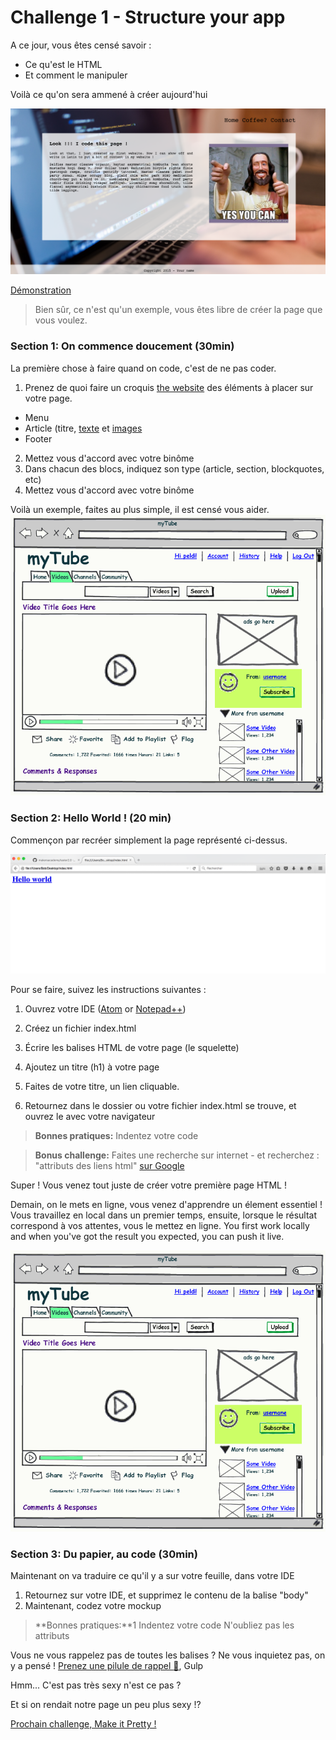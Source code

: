 Challenge 1 - Structure your app
================

A ce jour, vous êtes censé savoir :
  - Ce qu'est le HTML
  - Et comment le manipuler

Voilà ce qu'on sera ammené à créer aujourd'hui

![hello world image](https://raw.githubusercontent.com/makersacademy/taster2.0/master/Challenges/Challenge_2/assets/images/Challenge%202.png)

[Démonstration](https://taster-challenge-2.herokuapp.com/ "Challenge_2")

>Bien sûr, ce n'est qu'un exemple, vous êtes libre de créer la page que vous voulez.


### Section 1: On commence doucement (30min)

La première chose à faire quand on code, c'est de ne pas coder.

1. Prenez de quoi faire un croquis [the website](https://taster-challenge-2.herokuapp.com/ "Challenge_2") des éléments à placer sur votre page.
  - Menu
  - Article (titre, [texte](http://fr.lipsum.com/feed/html, "lorem ipsum") et [images](https://unsplash.com/, "Unsplash")
  - Footer
2. Mettez vous d'accord avec votre binôme
2. Dans chacun des blocs, indiquez son type (article, section, blockquotes, etc)
4. Mettez vous d'accord avec votre binôme

Voilà un exemple, faites au plus simple, il est censé vous aider.
![mockup image](https://raw.githubusercontent.com/makersacademy/taster2.0/master/assets/images/HTML%20Challenge/mockup%20example.gif)

### Section 2: Hello World ! (20 min)
Commençon par recréer simplement la page représenté ci-dessus.

![hello world image](https://raw.githubusercontent.com/makersacademy/taster2.0/master/assets/images/HTML%20Challenge/Hello%20world.png)

Pour se faire, suivez les instructions suivantes :

1. Ouvrez votre IDE ([Atom](https://atom.io/ "Atom.io") or [Notepad++](https://notepad-plus-plus.org/download/v6.9.1.html "Notepad++"))

2. Créez un fichier index.html

3. Écrire les balises HTML de votre page (le squelette)

4. Ajoutez un titre (h1) à votre page

5. Faites de votre titre, un lien cliquable.

6. Retournez dans le dossier ou votre fichier index.html se trouve, et ouvrez le avec votre navigateur

> **Bonnes pratiques:**
Indentez votre code

> **Bonus challenge:**
Faites une recherche sur internet - et recherchez : "attributs des liens html" [sur Google](https://google.fr/ "Google")

Super ! Vous venez tout juste de créer votre première page HTML !

Demain, on le mets en ligne, vous venez d'apprendre un élement essentiel ! Vous travaillez en local dans un premier temps, ensuite, lorsque le résultat correspond à vos attentes, vous le mettez en ligne.                                           You first work locally and when you've got the result you expected, you can push it live.

![hello world image](https://raw.githubusercontent.com/makersacademy/taster2.0/master/assets/images/HTML%20Challenge/mockup%20example.gif)

### Section 3: Du papier, au code (30min)

Maintenant on va traduire ce qu'il y a sur votre feuille, dans votre IDE

1. Retournez sur votre IDE, et supprimez le contenu de la balise "body"
2. Maintenant, codez votre mockup

> **Bonnes pratiques:**1
Indentez votre code
N'oubliez pas les attributs


Vous ne vous rappelez pas de toutes les balises ? Ne vous inquietez pas, on y a pensé ! [Prenez une pilule de rappel :pill:](https://github.com/makersacademy/taster2.0/blob/master/assets/pills/html.md "Taster v2"), Gulp

Hmm... C'est pas très sexy n'est ce pas ?

Et si on rendait notre page un peu plus sexy !?


[Prochain challenge, Make it Pretty !](https://github.com/makersacademy/taster2.0/blob/master/challenge_2.md "Challenge 2")
